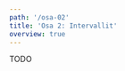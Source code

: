 ```yaml
---
path: '/osa-02'
title: 'Osa 2: Intervallit'
overview: true
---
```


TODO

<scale-exercise name="Intervalli"></scale-exercise>

